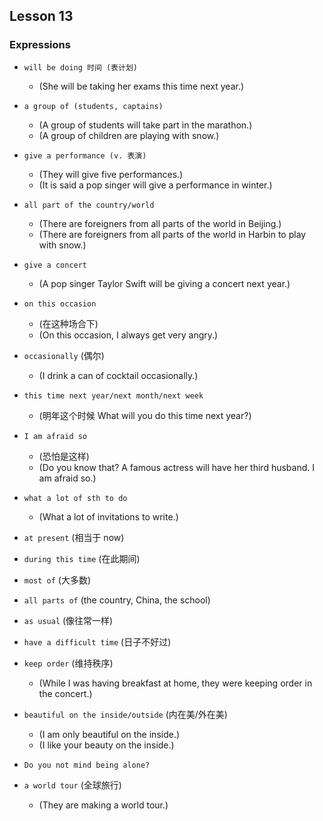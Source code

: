 ## Lesson 13

### Expressions

- `will be doing 时间 (表计划)`
  - (She will be taking her exams this time next year.)

- `a group of (students, captains)`
  - (A group of students will take part in the marathon.)
  - (A group of children are playing with snow.)

- `give a performance (v. 表演)`
  - (They will give five performances.)
  - (It is said a pop singer will give a performance in winter.)

- `all part of the country/world`
  - (There are foreigners from all parts of the world in Beijing.)
  - (There are foreigners from all parts of the world in Harbin to play with snow.)

- `give a concert`
  - (A pop singer Taylor Swift will be giving a concert next year.)

- `on this occasion`
  - (在这种场合下)
  - (On this occasion, I always get very angry.)

- `occasionally` (偶尔)
  - (I drink a can of cocktail occasionally.)

- `this time next year/next month/next week`
  - (明年这个时候 What will you do this time next year?)

- `I am afraid so`
  - (恐怕是这样)
  - (Do you know that? A famous actress will have her third husband. I am afraid so.)

- `what a lot of sth to do`
  - (What a lot of invitations to write.)

- `at present` (相当于 now)

- `during this time` (在此期间)

- `most of` (大多数)

- `all parts of` (the country, China, the school)

- `as usual` (像往常一样)

- `have a difficult time` (日子不好过)

- `keep order` (维持秩序)
  - (While I was having breakfast at home, they were keeping order in the concert.)

- `beautiful on the inside/outside` (内在美/外在美)
  - (I am only beautiful on the inside.)
  - (I like your beauty on the inside.)

- `Do you not mind being alone?`

- `a world tour` (全球旅行)
  - (They are making a world tour.)